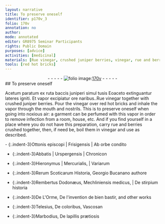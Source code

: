```yaml
---
layout: narrative
title: To preserve oneself
identifier: p170v_3
folio: 170v
annotation: no
author:
mode: annotated
editor: GR8975 Seminar Participants
rights: Public Domain
purposes: [advice]
activities: [medicinal]
materials: [Rue vinegar, crushed juniper berries, vinegar, rue and berries crushed together]
tools: [red hot bricks]
---
```


 <div class="folio" align="center">- - - - - <a href="http://gallica.bnf.fr/ark:/12148/btv1b10500001g/f346.item" target="_blank"><img src="https://cu-mkp.github.io/GR8975-edition/assets/photo-icon.png" alt="folio image: " style="display:inline-block; margin-bottom:-3px;"/>170v</a> - - - - - </div> 
## To preserve oneself

 
<span class="activity"><span class="foreign">Acetum paratum ex ruta baccis juniperi simul tusis Eoaceto extinguantur lateres igniti. Et vapor excipiatur ore naribus.</span>.<span class="material">Rue vinegar</span> together with <span class="material">crushed juniper berries</span>. Pour the <span class="material">vinegar</span> over <span class="tool">red hot bricks</span> and inhale the vapor through the mouth and nostrils. This is to preserve oneself when going into noxious air: a garment can be perfumed with this vapor in order to remove infection from a room, house, etc. And if you find yourself in a place where you do not have this preparation, carry <span class="material">rue and berries crushed together</span>, then, if need be, boil them in <span class="material">vinegar</span> and use as described.</span>
 
 <span class="foreign"> 
- {:.indent-3}Ottonis episcopi | Frisigensis | Ab orbe condito
 
- {:.indent-3}Abbatis | Urspergensis | Chronicon
 
- {:.indent-3}Hieronymus | Mercurialis, | Variarum
 
- {:.indent-3}Rerum Scoticarum Historia, Georgio Bucanano authore
 
- {:.indent-3}Rembertus Dodonæus, Mechliniensis medicus, | De stirpium historia
 
- {:.indent-3}De L'Orme, De l'invention de bien bastir, and other works
 
- {:.indent-3}Telesius, De coloribus, Vascosan
 
- {:.indent-3}Marbodius, De lapillis prætiosis
 </span> 
 